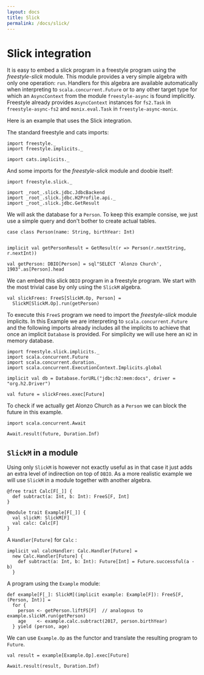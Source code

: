 ```yaml
---
layout: docs
title: Slick
permalink: /docs/slick/
---
```


# Slick integration

It is easy to embed a slick program in a freestyle program using the _freestyle-slick_ module. This module provides a very simple algebra with only one operation: `run`. Handlers for this algebra are available automatically when interpreting to `scala.concurrent.Future` or to any other target type for which an `AsyncContext` from the module `freestyle-async` is found implicitly. Freestyle already provides `AsyncContext` instances for `fs2.Task` in `freestyle-async-fs2` and `monix.eval.Task` in `freestyle-async-monix`.

Here is an example that uses the Slick integration.

The standard freestyle and cats imports:

```tut:silent
import freestyle._
import freestyle.implicits._

import cats.implicits._
```

And some imports for the _freestyle-slick_ module and doobie itself:

```tut:silent
import freestyle.slick._

import _root_.slick.jdbc.JdbcBackend
import _root_.slick.jdbc.H2Profile.api._
import _root_.slick.jdbc.GetResult
```

We will ask the database for a `Person`. To keep this example consise, we just use a simple query and don't bother to create actual tables.

```tut:book
case class Person(name: String, birthYear: Int)


implicit val getPersonResult = GetResult(r => Person(r.nextString, r.nextInt))

val getPerson: DBIO[Person] = sql"SELECT 'Alonzo Church', 1903".as[Person].head
```

We can embed this slick `DBIO` program in a freestyle program. We start with the most trivial case by only using the `SlickM` algebra.

```tut:book
val slickFrees: FreeS[SlickM.Op, Person] =
  SlickM[SlickM.Op].run(getPerson)
```

To execute this `FreeS` program we need to import the _freestyle-slick_ module implicits.
In this Example we are interpreting to `scala.concurrent.Future` and the following imports already includes all the implicits to achieve that once an implicit `Database` is provided. For simplicity we will use here an `H2` in memory database.

```tut:book
import freestyle.slick.implicits._
import scala.concurrent.Future
import scala.concurrent.duration._
import scala.concurrent.ExecutionContext.Implicits.global

implicit val db = Database.forURL("jdbc:h2:mem:docs", driver = "org.h2.Driver")

val future = slickFrees.exec[Future]
```

To check if we actually get Alonzo Church as a `Person` we can block the future in this example.

```tut:book
import scala.concurrent.Await

Await.result(future, Duration.Inf)
```

## `SlickM` in a module

Using only `SlickM` is however not exactly useful as in that case it just adds an extra level of indirection on top of `DBIO`. As a more realistic example we will use `SlickM` in a module together with another algebra.


```tut:book
@free trait Calc[F[_]] {
  def subtract(a: Int, b: Int): FreeS[F, Int]
}

@module trait Example[F[_]] {
  val slickM: SlickM[F]
  val calc: Calc[F]
}
```

A `Handler[Future]` for `Calc` :

```tut:book
implicit val calcHandler: Calc.Handler[Future] =
  new Calc.Handler[Future] {
    def subtract(a: Int, b: Int): Future[Int] = Future.successful(a - b)
  }
```

A program using the `Example` module:

```tut:book
def example[F[_]: SlickM](implicit example: Example[F]): FreeS[F, (Person, Int)] =
  for {
    person <- getPerson.liftFS[F]  // analogous to example.slickM.run(getPerson)
    age    <- example.calc.subtract(2017, person.birthYear)
  } yield (person, age)
```

We can use `Example.Op` as the functor and translate the resulting program to `Future`.

```tut:book
val result = example[Example.Op].exec[Future]

Await.result(result, Duration.Inf)
```
